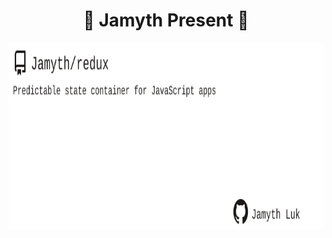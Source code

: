 <!-- built at 2/19/2025, 8:21:42 AM -->
<h1 align="center">
🎉 Jamyth Present 🎉
</h1>
<p align="center">
    <a href="https://github.com/Jamyth/redux">
        <img width="1000" height="300" src="./readme.svg" />
    </a>
</p>